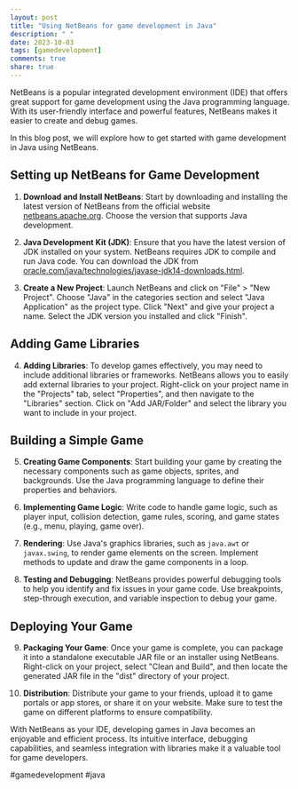 ```yaml
---
layout: post
title: "Using NetBeans for game development in Java"
description: " "
date: 2023-10-03
tags: [gamedevelopment]
comments: true
share: true
---
```


NetBeans is a popular integrated development environment (IDE) that offers great support for game development using the Java programming language. With its user-friendly interface and powerful features, NetBeans makes it easier to create and debug games.

In this blog post, we will explore how to get started with game development in Java using NetBeans.

## Setting up NetBeans for Game Development

1. **Download and Install NetBeans**: Start by downloading and installing the latest version of NetBeans from the official website [netbeans.apache.org](http://netbeans.apache.org/). Choose the version that supports Java development.

2. **Java Development Kit (JDK)**: Ensure that you have the latest version of JDK installed on your system. NetBeans requires JDK to compile and run Java code. You can download the JDK from [oracle.com/java/technologies/javase-jdk14-downloads.html](https://www.oracle.com/java/technologies/javase-jdk14-downloads.html).

3. **Create a New Project**: Launch NetBeans and click on "File" > "New Project". Choose "Java" in the categories section and select "Java Application" as the project type. Click "Next" and give your project a name. Select the JDK version you installed and click "Finish".

## Adding Game Libraries

4. **Adding Libraries**: To develop games effectively, you may need to include additional libraries or frameworks. NetBeans allows you to easily add external libraries to your project. Right-click on your project name in the "Projects" tab, select "Properties", and then navigate to the "Libraries" section. Click on "Add JAR/Folder" and select the library you want to include in your project.

## Building a Simple Game

5. **Creating Game Components**: Start building your game by creating the necessary components such as game objects, sprites, and backgrounds. Use the Java programming language to define their properties and behaviors.

6. **Implementing Game Logic**: Write code to handle game logic, such as player input, collision detection, game rules, scoring, and game states (e.g., menu, playing, game over).

7. **Rendering**: Use Java's graphics libraries, such as `java.awt` or `javax.swing`, to render game elements on the screen. Implement methods to update and draw the game components in a loop.

8. **Testing and Debugging**: NetBeans provides powerful debugging tools to help you identify and fix issues in your game code. Use breakpoints, step-through execution, and variable inspection to debug your game.

## Deploying Your Game

9. **Packaging Your Game**: Once your game is complete, you can package it into a standalone executable JAR file or an installer using NetBeans. Right-click on your project, select "Clean and Build", and then locate the generated JAR file in the "dist" directory of your project.

10. **Distribution**: Distribute your game to your friends, upload it to game portals or app stores, or share it on your website. Make sure to test the game on different platforms to ensure compatibility.

With NetBeans as your IDE, developing games in Java becomes an enjoyable and efficient process. Its intuitive interface, debugging capabilities, and seamless integration with libraries make it a valuable tool for game developers.

#gamedevelopment #java